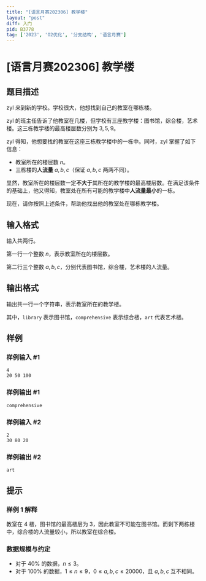 ```yaml
---
title: "[语言月赛202306] 教学楼"
layout: "post"
diff: 入门
pid: B3778
tag: ['2023', 'O2优化', '分支结构', '语言月赛']
---
```

# [语言月赛202306] 教学楼
## 题目描述

zyl 来到新的学校。学校很大，他想找到自己的教室在哪栋楼。

zyl 的班主任告诉了他教室在几楼，但学校有三座教学楼：图书馆，综合楼，艺术楼。这三栋教学楼的最高楼层数分别为 $3, 5, 9$。

zyl 得知，他想要找的教室在这座三栋教学楼中的一栋中。同时，zyl 掌握了如下信息：  

- 教室所在的楼层数 $n$。
- 三栋楼的**人流量** $a, b, c$（保证 $a, b, c$ 两两不同）。

显然，教室所在的楼层数一定**不大于**其所在的教学楼的最高楼层数。在满足该条件的基础上，他又得知，教室处在所有可能的教学楼中**人流量最小**的一栋。

现在，请你按照上述条件，帮助他找出他的教室处在哪栋教学楼。
## 输入格式

输入共两行。

第一行一个整数 $n$，表示教室所在的楼层数。  

第二行三个整数 $a, b, c$，分别代表图书馆，综合楼，艺术楼的人流量。
## 输出格式

输出共一行一个字符串，表示教室所在的教学楼。

其中，`library` 表示图书馆，`comprehensive` 表示综合楼，`art` 代表艺术楼。


## 样例

### 样例输入 #1
```
4
20 50 100
```
### 样例输出 #1
```
comprehensive
```
### 样例输入 #2
```
2 
30 80 20
```
### 样例输出 #2
```
art
```
## 提示

### 样例 1 解释

教室在 $4$ 楼，图书馆的最高楼层为 $3$，因此教室不可能在图书馆。而剩下两栋楼中，综合楼的人流量较小，所以教室在综合楼。

### 数据规模与约定

- 对于 $40\%$ 的数据，$n\le3$。  
- 对于 $100\%$ 的数据，$1\leq n \leq 9$，$0\leq a,b,c\leq 20000$，且 $a,b,c$ 互不相同。

